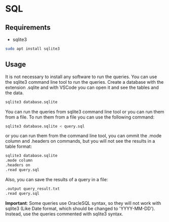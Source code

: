 # SQL
## Requirements
- sqlite3
```bash
sudo apt install sqlite3
```

## Usage
It is not necessary to install any software to run the queries. You can use the sqlite3 command line tool to run the queries. Create a database with the extension .sqlite and with VSCode you can open it and see the tables and the data.

```bash
sqlite3 database.sqlite
```

You can run the queries from sqlite3 command line tool or you can run them from a file. To run them from a file you can use the following command:

```bash
sqlite3 database.sqlite < query.sql
```

or you can run them from the command line tool, you can ommit the .mode column and .headers on commands, but you will not see the results in a table format:

```bash
sqlite3 database.sqlite
.mode column
.headers on
.read query.sql
```

Also, you can save the results of a query in a file:

```bash
.output query_result.txt
.read query.sql
```

**Important**: Some queries use OracleSQL syntax, so they will not work with sqlite3 (Like Date format, which should be changed to 'YYYY-MM-DD'). Instead, use the queries commented with sqlite3 syntax.
